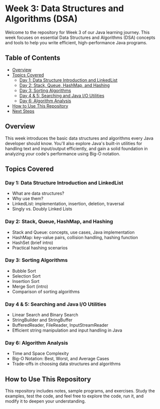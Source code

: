 # Week 3: Data Structures and Algorithms (DSA)

Welcome to the repository for Week 3 of our Java learning journey. This week focuses on essential Data Structures and Algorithms (DSA) concepts and tools to help you write efficient, high-performance Java programs.

## Table of Contents

- [Overview](#overview)
- [Topics Covered](#topics-covered)
  - [Day 1: Data Structure Introduction and LinkedList](#day-1-data-structure-introduction-and-linkedlist)
  - [Day 2: Stack, Queue, HashMap, and Hashing](#day-2-stack-queue-hashmap-and-hashing)
  - [Day 3: Sorting Algorithms](#day-3-sorting-algorithms)
  - [Day 4 & 5: Searching and Java I/O Utilities](#day-4--5-searching-and-java-io-utilities)
  - [Day 6: Algorithm Analysis](#day-6-algorithm-analysis)
- [How to Use This Repository](#how-to-use-this-repository)
- [Next Steps](#next-steps)

## Overview

This week introduces the basic data structures and algorithms every Java developer should know. You'll also explore Java's built-in utilities for handling text and input/output efficiently, and gain a solid foundation in analyzing your code's performance using Big-O notation.

## Topics Covered

### Day 1: Data Structure Introduction and LinkedList

- What are data structures?
- Why use them?
- LinkedList: implementation, insertion, deletion, traversal
- Singly vs. Doubly Linked Lists

### Day 2: Stack, Queue, HashMap, and Hashing

- Stack and Queue: concepts, use cases, Java implementation
- HashMap: key-value pairs, collision handling, hashing function
- HashSet (brief intro)
- Practical hashing scenarios

### Day 3: Sorting Algorithms

- Bubble Sort
- Selection Sort
- Insertion Sort
- Merge Sort (intro)
- Comparison of sorting algorithms

### Day 4 & 5: Searching and Java I/O Utilities

- Linear Search and Binary Search
- StringBuilder and StringBuffer
- BufferedReader, FileReader, InputStreamReader
- Efficient string manipulation and input handling in Java

### Day 6: Algorithm Analysis

- Time and Space Complexity
- Big-O Notation: Best, Worst, and Average Cases
- Trade-offs in choosing data structures and algorithms

## How to Use This Repository

This repository includes notes, sample programs, and exercises. Study the examples, test the code, and feel free to explore the code, run it, and modify it to deepen your understanding.


